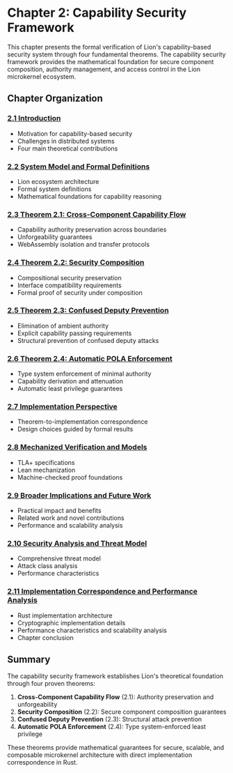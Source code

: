 # Chapter 2: Capability Security Framework

This chapter presents the formal verification of Lion's capability-based
security system through four fundamental theorems. The capability security
framework provides the mathematical foundation for secure component composition,
authority management, and access control in the Lion microkernel ecosystem.

## Chapter Organization

### [2.1 Introduction](ch2-1-introduction.md)

- Motivation for capability-based security
- Challenges in distributed systems
- Four main theoretical contributions

### [2.2 System Model and Formal Definitions](ch2-2-system-model.md)

- Lion ecosystem architecture
- Formal system definitions
- Mathematical foundations for capability reasoning

### [2.3 Theorem 2.1: Cross-Component Capability Flow](ch2-3-theorem-2.1.md)

- Capability authority preservation across boundaries
- Unforgeability guarantees
- WebAssembly isolation and transfer protocols

### [2.4 Theorem 2.2: Security Composition](ch2-4-theorem-2.2.md)

- Compositional security preservation
- Interface compatibility requirements
- Formal proof of security under composition

### [2.5 Theorem 2.3: Confused Deputy Prevention](ch2-5-theorem-2.3.md)

- Elimination of ambient authority
- Explicit capability passing requirements
- Structural prevention of confused deputy attacks

### [2.6 Theorem 2.4: Automatic POLA Enforcement](ch2-6-theorem-2.4.md)

- Type system enforcement of minimal authority
- Capability derivation and attenuation
- Automatic least privilege guarantees

### [2.7 Implementation Perspective](ch2-7-implementation.md)

- Theorem-to-implementation correspondence
- Design choices guided by formal results

### [2.8 Mechanized Verification and Models](ch2-8-mechanized-verification.md)

- TLA+ specifications
- Lean mechanization
- Machine-checked proof foundations

### [2.9 Broader Implications and Future Work](ch2-9-implications.md)

- Practical impact and benefits
- Related work and novel contributions
- Performance and scalability analysis

### [2.10 Security Analysis and Threat Model](ch2-10-security-analysis.md)

- Comprehensive threat model
- Attack class analysis
- Performance characteristics

### [2.11 Implementation Correspondence and Performance Analysis](ch2-11-implementation-correspondence.md)

- Rust implementation architecture
- Cryptographic implementation details
- Performance characteristics and scalability analysis
- Chapter conclusion

## Summary

The capability security framework establishes Lion's theoretical foundation
through four proven theorems:

1. **Cross-Component Capability Flow** (2.1): Authority preservation and
   unforgeability
2. **Security Composition** (2.2): Secure component composition guarantees
3. **Confused Deputy Prevention** (2.3): Structural attack prevention
4. **Automatic POLA Enforcement** (2.4): Type system-enforced least privilege

These theorems provide mathematical guarantees for secure, scalable, and
composable microkernel architecture with direct implementation correspondence in
Rust.
